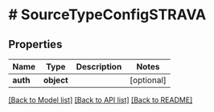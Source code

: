# # SourceTypeConfigSTRAVA

## Properties

Name | Type | Description | Notes
------------ | ------------- | ------------- | -------------
**auth** | **object** |  | [optional]

[[Back to Model list]](../../README.md#models) [[Back to API list]](../../README.md#endpoints) [[Back to README]](../../README.md)
